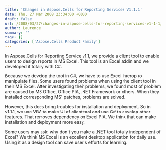 ```yaml
---
title: 'Changes in Aspose.Cells for Reporting Services V1.1.1'
date: Thu, 27 Mar 2008 23:34:00 +0000
draft: false
url: /2008/03/27/changes-in-aspose-cells-for-reporting-services-v1-1-1/
author: Laurence
summary: ''
tags: []
categories: ['Aspose.Cells Product Family']
---
```


In Aspose.Cells for Reporting Service v1.1, we provide a client tool to enable users to design reports in MS Excel. This tool is an Excel addin and we developed it totally with C#.

Because we develop the tool in C#, we have to use Excel interop to manipulate files. Some users found problems when using the client tool in their MS Excel. After investigating their problems, we found most of problem are caused by MS Office, Office PIA, .NET Framework or others. When they installed corresponding MS' patches, problems are solved.

However, this does bring troubles for installation and deployment. So in v1.1.1, we use VBA to make UI of client tool and use C# to develop other features. That removes dependency on Excel PIA. We think that can make installation and deployment more easy.

Some users may ask: why don't you make a .NET tool totally independent of Excel? We think MS Excel is an excellent desktop application for daily use. Using it as a design tool can save user's efforts for learning.








